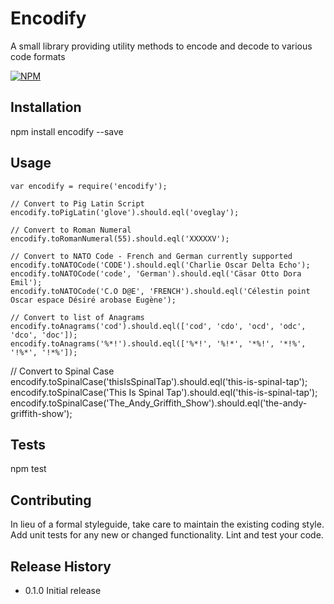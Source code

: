 Encodify
=========

A small library providing utility methods to encode and decode to various code formats

[![NPM](https://nodei.co/npm/encodify.png)](https://npmjs.org/package/encodify)
## Installation

  npm install encodify --save

## Usage

    var encodify = require('encodify');

	// Convert to Pig Latin Script
    encodify.toPigLatin('glove').should.eql('oveglay');

	// Convert to Roman Numeral
    encodify.toRomanNumeral(55).should.eql('XXXXXV');

	// Convert to NATO Code - French and German currently supported
    encodify.toNATOCode('CODE').should.eql('Charlie Oscar Delta Echo');
    encodify.toNATOCode('code', 'German').should.eql('Cäsar Otto Dora Emil');
    encodify.toNATOCode('C.O D@E', 'FRENCH').should.eql('Célestin point Oscar espace Désiré arobase Eugène');

	// Convert to list of Anagrams
	encodify.toAnagrams('cod').should.eql(['cod', 'cdo', 'ocd', 'odc', 'dco', 'doc']);
	encodify.toAnagrams('%*!').should.eql(['%*!', '%!*', '*%!', '*!%', '!%*', '!*%']);

  // Convert to Spinal Case
    encodify.toSpinalCase('thisIsSpinalTap').should.eql('this-is-spinal-tap');
    encodify.toSpinalCase('This Is Spinal Tap').should.eql('this-is-spinal-tap');
    encodify.toSpinalCase('The_Andy_Griffith_Show').should.eql('the-andy-griffith-show');
## Tests

  npm test

## Contributing

In lieu of a formal styleguide, take care to maintain the existing coding style.
Add unit tests for any new or changed functionality. Lint and test your code.

## Release History

* 0.1.0 Initial release
